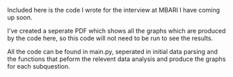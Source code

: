 Included here is the code I wrote for the interview at MBARI I have coming up soon.

I've created a seperate PDF which shows all the graphs which are produced by the code here, so this code will not need to be run to see the results.

All the code can be found in main.py, seperated in initial data parsing and the functions that peform the relevent data analysis and produce the graphs for each subquestion.
